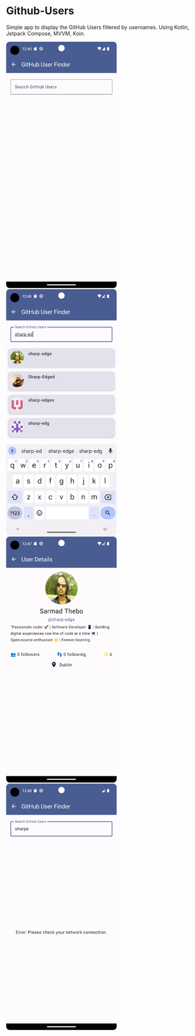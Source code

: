 # Github-Users

Simple app to display the GitHub Users filtered by usernames. Using Kotlin, Jetpack Compose, MVVM, Koin.


<img src="scree1.png" alt="First Screen" width="300"/>
<img src="scree2.png" alt="After getting filtered users from GitHub Rest API" width="300"/>
<img src="scree3.png" alt="Showing the user details after clicking a user from the list" width="300"/>
<img src="scree4.png" alt="Showing a simple error handling incase of no internet connection" width="300"/>

